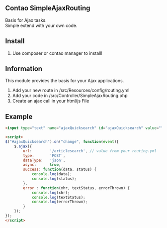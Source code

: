 ## Contao SimpleAjaxRouting

Basis for Ajax tasks.  
Simple extend with your own code.  

## Install

1) Use composer or contao manager to install!


## Information

This module provides the basis for your Ajax applications.
1) Add your new route in /src/Resources/config/routing.yml
2) Add your code in /src/Controller/SimpleAjaxRouting.php 
3) Create an ajax call in your html/js File

## Example

```html
<input type="text" name="ajaxQuicksearch" id="ajaxQuicksearch" value="">

<script>
$("#ajaxQuicksearch").on("change", function(event){  
	$.ajax({  
		url:        '/articlesearch', // value from your routing.yml
		type:       'POST',   
		dataType:   'json',  
		async:      true,  
		success: function(data, status) {  
			console.log(data);
			console.log(status);
		},  
		error : function(xhr, textStatus, errorThrown) {  
			console.log(xhr); 
			console.log(textStatus); 
			console.log(errorThrown); 
		}  
	});  
});
</script>
```